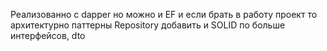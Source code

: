 Реализованно с dapper но можно и EF и если брать в работу проект то архитектурно паттерны Repository добавить и SOLID по больше интерфейсов, dto 
